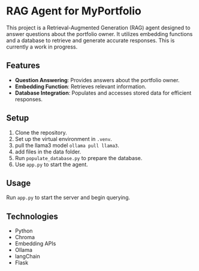 # RAG Agent for MyPortfolio

This project is a Retrieval-Augmented Generation (RAG) agent designed to answer questions about the portfolio owner. It utilizes embedding functions and a database to retrieve and generate accurate responses. This is currently a work in progress.

## Features

- **Question Answering**: Provides answers about the portfolio owner.
- **Embedding Function**: Retrieves relevant information.
- **Database Integration**: Populates and accesses stored data for efficient responses.

## Setup

1. Clone the repository.
2. Set up the virtual environment in `.venv`.
3. pull the llama3 model `ollama pull llama3`.
4. add files in the data folder.
5. Run `populate_database.py` to prepare the database.
6. Use `app.py` to start the agent.

## Usage

Run `app.py` to start the server and begin querying.

## Technologies

- Python
- Chroma
- Embedding APIs
- Ollama
- langChain
- Flask

